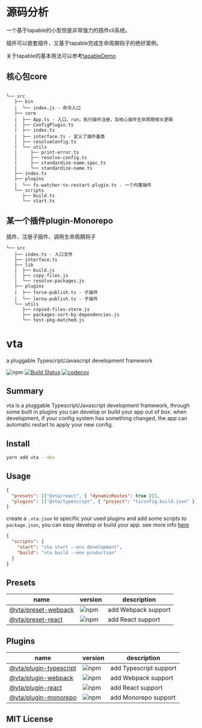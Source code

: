 # 源码分析

一个基于tapable的小型但是非常强力的插件cli系统。

插件可以嵌套插件，又基于tapable完成生命周期钩子的绝好案例。

关于tapable的基本用法可以参考[tapableDemo](https://github.com/FunnyLiu/tapableDemo)

## 核心包core

```

└── src
   ├── bin
   |  └── index.js - 命令入口
   ├── core
   |  ├── App.ts - 入口，run，执行插件注册，及核心插件生命周期相关逻辑
   |  ├── ConfigPlugin.ts
   |  ├── index.ts
   |  ├── interface.ts - 定义了插件基类
   |  ├── resolveConfig.ts
   |  └── utils
   |     ├── print-error.ts
   |     ├── resolve-config.ts
   |     ├── standardize-name.spec.ts
   |     └── standardize-name.ts
   ├── index.ts
   ├── plugins
   |  └── fs-watcher-to-restart-plugin.ts - 一个内置插件
   └── scripts
      ├── build.ts
      └── start.ts

```

## 某一个插件plugin-Monorepo

插件、注册子插件、调用生命周期钩子


```
└── src
   ├── index.ts - 入口文件
   ├── interface.ts
   ├── lib
   |  ├── build.js
   |  ├── copy-files.js
   |  └── resolve-packages.js
   ├── plugins
   |  ├── force-publish.ts - 子插件
   |  └── lerna-publish.ts - 子插件
   └── utils
      ├── copied-files-store.js
      ├── packages-sort-by-dependencies.js
      └── test-pkg-matched.js
```



# vta

a pluggable Typescript/Javascript development framework

![npm](https://img.shields.io/npm/v/vta) [![Build Status](https://travis-ci.com/vta-js/vta.svg?branch=master)](https://travis-ci.com/vta-js/vta) [![codecov](https://codecov.io/gh/vta-js/vta/branch/master/graph/badge.svg)](https://codecov.io/gh/vta-js/vta)

## Summary

vta is a pluggable Typescript/Javascript development framework, through some built in plugins you can develop or build your app out of box. when development, if your config system has something changed, the app can automatic restart to apply your new config.

## Install

```bash
yarn add vta --dev
```

## Usage

```json
{
  "presets": [["@vta/react", { "dynamicRoutes": true }]],
  "plugins": [["@vta/typescript", { "project": "tsconfig.build.json" }], ["@vta/webpack"]]
}
```

create a `.vta.json` to specific your used plugins and add some scripts to `package.json`, you can easy develop or build your app. see more info [here](https://github.com/vta-js/vta/tree/master/packages/core)

```json
{
  "scripts": {
    "start": "vta start --env development",
    "build": "vta build --env production"
  }
}
```

## Presets

| name                                                                                            | version                                                  | description         |
| ----------------------------------------------------------------------------------------------- | -------------------------------------------------------- | ------------------- |
| [@vta/preset-webpack](https://github.com/vta-js/preset-webpack)                                 | ![npm](https://img.shields.io/npm/v/@vta/preset-webpack) | add Webpack support |
| [@vta/preset-react](https://github.com/vta-js/preset-webpack/tree/master/packages/preset-react) | ![npm](https://img.shields.io/npm/v/@vta/preset-react)   | add React support   |

## Plugins

| name                                                                                                | version                                                     | description            |
| --------------------------------------------------------------------------------------------------- | ----------------------------------------------------------- | ---------------------- |
| [@vta/plugin-typescript](https://github.com/vta-js/vta/tree/master/packages/plugin-typescript)      | ![npm](https://img.shields.io/npm/v/@vta/plugin-typescript) | add Typescript support |
| [@vta/plugin-webpack](https://github.com/vta-js/preset-webpack/tree/master/packages/plugin-webpack) | ![npm](https://img.shields.io/npm/v/@vta/plugin-webpack)    | add Webpack support    |
| [@vta/plugin-react](https://github.com/vta-js/preset-webpack/tree/master/packages/plugin-react)     | ![npm](https://img.shields.io/npm/v/@vta/plugin-react)      | add React support      |
| [@vta/plugin-monorepo](https://github.com/vta-js/vta/tree/master/packages/plugin-monorepo)          | ![npm](https://img.shields.io/npm/v/@vta/plugin-monorepo)   | add Monorepo support   |

## MIT License
